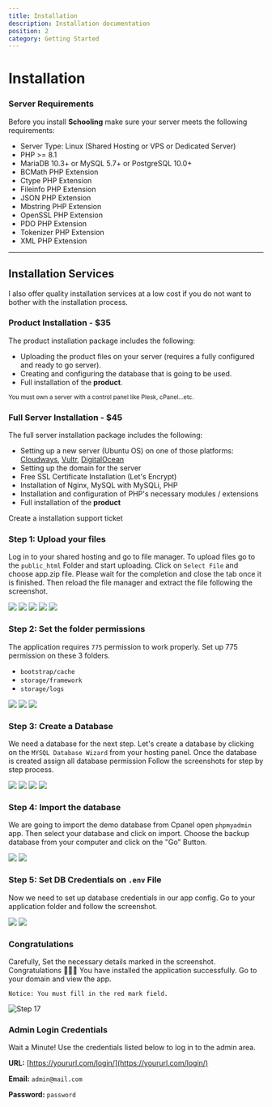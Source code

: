 ```yaml
---
title: Installation
description: Installation documentation
position: 2
category: Getting Started
---
```


<!--more-->

# Installation

### Server Requirements

Before you install **Schooling** make sure your server meets the following requirements:

- Server Type: Linux (Shared Hosting or VPS or Dedicated Server)
- PHP >= 8.1
- MariaDB 10.3+ or MySQL 5.7+ or PostgreSQL 10.0+
- BCMath PHP Extension
- Ctype PHP Extension
- Fileinfo PHP Extension
- JSON PHP Extension
- Mbstring PHP Extension
- OpenSSL PHP Extension
- PDO PHP Extension
- Tokenizer PHP Extension
- XML PHP Extension
---


<hightlight-block>
<template>
  <h3 class="!text-white"> Hosting Recommendation </h3>

  We recommend you set up this application on a cloud server. A cloud server is great for SPA, in terms of speed, security, and scalability.

  We recommend 
  <a href="http://go.templatecookie.com/cloudways" target="_blank">Cloudways</a>, <a href="http://go.templatecookie.com/vultr" target="_blank">Vultr</a>, <a href="http://go.templatecookie.com/digitalocean" target="_blank">Digitalocean</a>, and <a href="http://go.templatecookie.com/namecheap" target="_blank"> Namecheap </a>
</template>
</hightlight-block>

<div class="bg-gray-200 rounded-xl px-4 py-6">
  <section id="installation-services">
      <h2>Installation Services</h2>
      <p>I also offer quality installation services at a low cost if you do not want to bother with the installation process.</p>
      <div id="product-installation">
          <h3>Product Installation - $35</h3>
          <p>The product installation package includes the following:</p>
          <ul>
              <li>Uploading the product files on your server (requires a fully configured and ready to go server).</li>
              <li>Creating and configuring the database that is going to be used.</li>
              <li>Full installation of the <strong>product</strong>.</li>
          </ul>
          <small class="text-muted">You must own a server with a control panel like Plesk, cPanel...etc.</small>
      </div>
      <div id="full-installation">
          <h3>Full Server Installation - $45</h3>
          <p>The full server installation package includes the following:</p>
          <ul>
              <li>Setting up a new server (Ubuntu OS) on one of those platforms: <a href="http://go.templatecookie.com/cloudways" target="_blank">Cloudways</a>, <a href="http://go.templatecookie.com/vultr" target="_blank">Vultr</a>, <a href="http://go.templatecookie.com/digitalocean" target="_blank">DigitalOcean</a></li>
              <li>Setting up the domain for the server</li>
              <li>Free SSL Certificate Installation (Let's Encrypt)</li>
              <li>Installation of Nginx, MySQL with MySQLi, PHP</li>
              <li>Installation and configuration of PHP's necessary modules / extensions</li>
              <li>Full installation of the <strong>product</strong></li>
          </ul>
      </div>
      <nuxt-link class="outline-btn" to="/get-support">Create a installation support ticket</nuxt-link>
  </section>
</div>


### Step 1: Upload your files

Log in to your shared hosting and go to file manager. To upload files go to the `public_html` Folder and start uploading. Click on `Select File` and choose app.zip file. Please wait for the completion and close the tab once it is finished. Then reload the file manager and extract the file following the screenshot.


![](/docs/jobpilot/install/s2.png)
![](/docs/jobpilot/install/s3.png)
![](/docs/jobpilot/install/s4.png)
![](/docs/jobpilot/install/s5.png) 
![](/docs/jobpilot/install/s5_2.png)

### Step 2: Set the folder permissions

The application requires `775` permission to work properly. Set up 775 permission on these 3 folders. 

- `bootstrap/cache`
- `storage/framework`
- `storage/logs`

![](/docs/jobpilot/install/s7.png)
![](/docs/jobpilot/install/s8.png)
![](/docs/jobpilot/install/s9.png)

### Step 3: Create a Database

We need a database for the next step. Let's create a database by clicking on the `MYSQL Database Wizard` from your hosting panel. Once the database is created assign all database permission 
Follow the screenshots for step by step process. 

![](/docs/jobpilot/install/s11.png)
![](/docs/jobpilot/install/s12.png)
![](/docs/jobpilot/install/s13.png)
![](/docs/jobpilot/install/s14.png)


### Step 4: Import the database

We are going to import the demo database from Cpanel open `phpmyadmin` app. Then select your database and click on import. Choose the backup database from your computer and click on the "Go" Button.

![](/docs/jobpilot/install/s18.png)
![](/docs/jobpilot/install/s19.png)

### Step 5: Set DB Credentials on `.env` File

Now we need to set up database credentials in our app config. Go to your application folder and follow the screenshot.

![](/docs/jobpilot/install/s15.png) 
![](/docs/jobpilot/install/s16.png)



### Congratulations

Carefully, Set the necessary details marked in the screenshot. Congratulations 🎉🎉🎉 You have installed the application successfully. Go to your domain and view the app.

`Notice: You must fill in the red mark field.`

![Step 17](/docs/schooling/s17.png)

<call-out-block type="warning">
<template>

## Attention!

To avoid error, Please set the `SESSION_DOMAIN` & `SANCTUM_STATEFUL_DOMAINS` property value properly by following the example below!

![local server](/docs/schooling/localserver-demo.png)
![Domain Demo](/docs/schooling/localserver-demo.png)
</template>

</call-out-block>

### Admin Login Credentials

Wait a Minute! Use the credentials listed below to log in to the admin area.

**URL:** [https://yoururl.com/login/](https://yoururl.com/login/)

**Email:** `admin@mail.com`

**Password:** `password`
